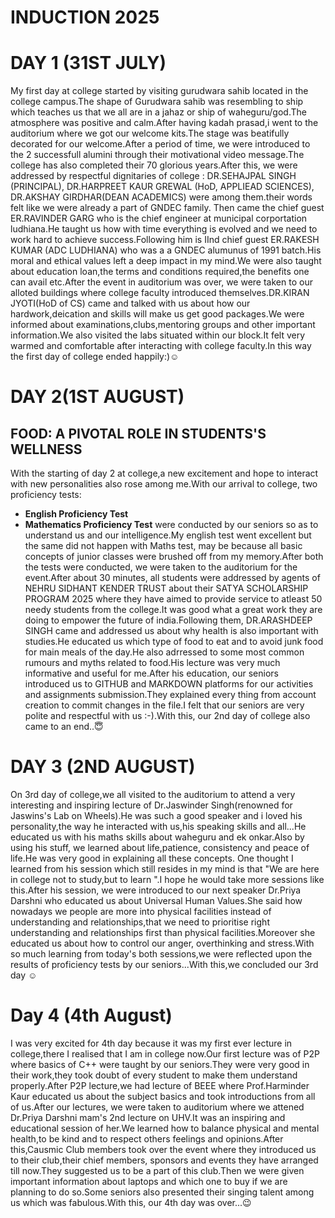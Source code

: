 # INDUCTION 2025

# DAY 1 (31ST JULY)
My first day at college started by visiting gurudwara sahib located in the college campus.The shape of Gurudwara sahib was resembling to ship which teaches us that we all are in a jahaz or ship of waheguru/god.The atmosphere was positive and calm.After having kadah prasad,i went to the auditorium where we got our welcome kits.The stage was beatifully decorated for our welcome.After a period of time, we were introduced to the 2 successfull alumini through their motivational video message.The college has also completed their 70 glorious years.After this, we were addressed by respectful dignitaries of college :
DR.SEHAJPAL SINGH (PRINCIPAL), DR.HARPREET KAUR GREWAL (HoD, APPLIEAD SCIENCES), DR.AKSHAY GIRDHAR(DEAN ACADEMICS) were among them.their words felt like we were already a part of GNDEC family.
   Then came the chief guest ER.RAVINDER GARG who is the chief engineer at municipal corportation ludhiana.He taught us how with time everything is evolved and we need to work hard to achieve success.Following him is IInd chief guest ER.RAKESH KUMAR (ADC LUDHIANA) who was a a GNDEC alumunus of 1991 batch.His moral and ethical values left a deep impact in my mind.We were also taught about education loan,the terms and conditions required,the benefits one can avail etc.After the event in auditorium was over, we were taken to our alloted buildings where college faculty introduced themselves.DR.KIRAN JYOTI(HoD of CS) came and talked with us about how our hardwork,deication and skills will make us get good packages.We were informed about examinations,clubs,mentoring groups and other important information.We also visited the labs situated within our block.It felt very warmed and comfortable after interacting with college faculty.In this way the first day of college ended happily:)☺️



# DAY 2(1ST AUGUST)  
## FOOD: A PIVOTAL ROLE IN STUDENTS'S WELLNESS
With the starting of day 2 at college,a new excitement and  hope to interact with new personalities also rose among me.With our arrival to college, two proficiency tests:
- **English Proficiency Test**
- **Mathematics Proficiency Test**
were conducted by our seniors so as to understand us and our intelligence.My english test went excellent but the same did not happen with Maths test, may be because all basic concepts of junior classes were brushed off from my memory.After both the tests were conducted, we were taken to the auditorium for the event.After about 30 minutes, all students were addressed by agents of NEHRU SIDHANT KENDER TRUST about their SATYA SCHOLARSHIP PROGRAM 2025 where they have aimed to  provide service to atleast 50 needy students from the college.It was good what a great work they are doing to empower the future of india.Following them, DR.ARASHDEEP SINGH came and addressed us about why health is also important with studies.He educated us which type of food to eat and to avoid junk food for main meals of the day.He also adrressed to some most common rumours and myths related to food.His lecture was very much informative and useful for me.After his education, our seniors introduced us to GITHUB and MARKDOWN platforms for our activities and assignments submission.They explained every thing from account creation to commit changes in the file.I felt that our seniors  are very polite and respectful with us :-).With this, our 2nd day of college also came to an end..😇



# DAY 3 (2ND AUGUST)
On 3rd day of college,we all visited to the auditorium to attend a very interesting and inspiring lecture of Dr.Jaswinder Singh(renowned for Jaswins's Lab on Wheels).He was such a good speaker and i loved his personality,the way he interacted with us,his speaking skills and all...He educated us with his maths skills about waheguru and ek onkar.Also by using his stuff, we learned  about life,patience, consistency and peace of life.He was very good in explaining all these concepts. One thought I learned from his session which still resides in my mind is that "We are here in college not to study,but to learn ".I hope he would take more sessions like this.After his session, we were introduced to our next speaker Dr.Priya Darshni who educated us about Universal Human Values.She said how nowadays we people are more into physical facilities instead of understanding and relationships,that we need to prioritise right understanding and relationships first than physical facilities.Moreover she educated us about how to control our anger, overthinking and stress.With so much learning from today's both sessions,we were reflected upon the results of proficiency tests by our seniors...With this,we concluded our 3rd day ☺️



# Day 4 (4th August)
I was very excited for 4th day because it was my first ever lecture in college,there I realised that I am in college now.Our first lecture was of P2P where basics of C++ were taught by our seniors.They were very good in their work,they took doubt of every student to make them understand properly.After P2P lecture,we had lecture of BEEE where Prof.Harminder Kaur educated us about the subject basics and took introductions from all of us.After our lectures, we were taken to auditorium where we attened Dr.Priya Darshni mam's 2nd lecture on UHV.It was an inspiring and educational session of her.We learned how to balance physical and mental health,to be kind and to respect others feelings and opinions.After this,Causmic Club members took over the event where they introduced us to their club,their chief members, sponsors and events they have arranged till now.They  suggested us to be a part of this club.Then we were given important information about laptops and which one to buy if we are planning to do so.Some seniors also presented their singing talent among us which was fabulous.With this, our 4th day was over...😉
